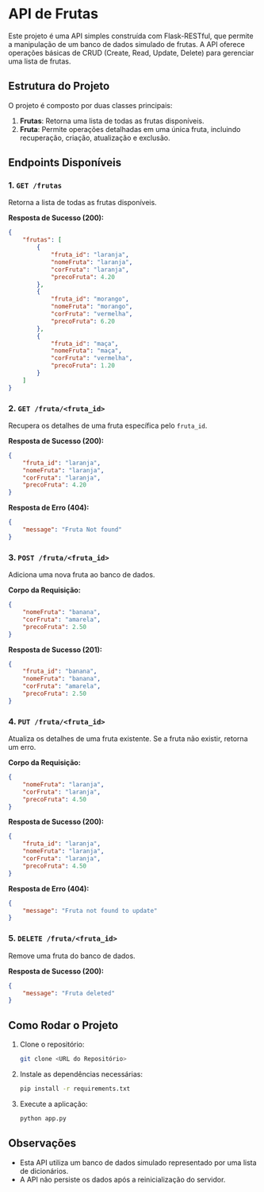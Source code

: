 
# API de Frutas

Este projeto é uma API simples construída com Flask-RESTful, que permite a manipulação de um banco de dados simulado de frutas. A API oferece operações básicas de CRUD (Create, Read, Update, Delete) para gerenciar uma lista de frutas.

## Estrutura do Projeto

O projeto é composto por duas classes principais:

1. **Frutas**: Retorna uma lista de todas as frutas disponíveis.
2. **Fruta**: Permite operações detalhadas em uma única fruta, incluindo recuperação, criação, atualização e exclusão.

## Endpoints Disponíveis

### 1. `GET /frutas`
Retorna a lista de todas as frutas disponíveis.

**Resposta de Sucesso (200):**
```json
{
    "frutas": [
        {
            "fruta_id": "laranja",
            "nomeFruta": "laranja",
            "corFruta": "laranja",
            "precoFruta": 4.20
        },
        {
            "fruta_id": "morango",
            "nomeFruta": "morango",
            "corFruta": "vermelha",
            "precoFruta": 6.20
        },
        {
            "fruta_id": "maça",
            "nomeFruta": "maça",
            "corFruta": "vermelha",
            "precoFruta": 1.20
        }
    ]
}
```

### 2. `GET /fruta/<fruta_id>`
Recupera os detalhes de uma fruta específica pelo `fruta_id`.

**Resposta de Sucesso (200):**
```json
{
    "fruta_id": "laranja",
    "nomeFruta": "laranja",
    "corFruta": "laranja",
    "precoFruta": 4.20
}
```

**Resposta de Erro (404):**
```json
{
    "message": "Fruta Not found"
}
```

### 3. `POST /fruta/<fruta_id>`
Adiciona uma nova fruta ao banco de dados.

**Corpo da Requisição:**
```json
{
    "nomeFruta": "banana",
    "corFruta": "amarela",
    "precoFruta": 2.50
}
```

**Resposta de Sucesso (201):**
```json
{
    "fruta_id": "banana",
    "nomeFruta": "banana",
    "corFruta": "amarela",
    "precoFruta": 2.50
}
```

### 4. `PUT /fruta/<fruta_id>`
Atualiza os detalhes de uma fruta existente. Se a fruta não existir, retorna um erro.

**Corpo da Requisição:**
```json
{
    "nomeFruta": "laranja",
    "corFruta": "laranja",
    "precoFruta": 4.50
}
```

**Resposta de Sucesso (200):**
```json
{
    "fruta_id": "laranja",
    "nomeFruta": "laranja",
    "corFruta": "laranja",
    "precoFruta": 4.50
}
```

**Resposta de Erro (404):**
```json
{
    "message": "Fruta not found to update"
}
```

### 5. `DELETE /fruta/<fruta_id>`
Remove uma fruta do banco de dados.

**Resposta de Sucesso (200):**
```json
{
    "message": "Fruta deleted"
}
```

## Como Rodar o Projeto

1. Clone o repositório:
    ```bash
    git clone <URL do Repositório>
    ```

2. Instale as dependências necessárias:
    ```bash
    pip install -r requirements.txt
    ```

3. Execute a aplicação:
    ```bash
    python app.py
    ```

## Observações

- Esta API utiliza um banco de dados simulado representado por uma lista de dicionários.
- A API não persiste os dados após a reinicialização do servidor.
